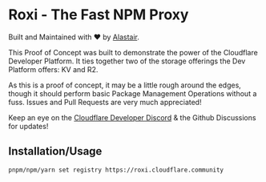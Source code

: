 # Roxi - The Fast NPM Proxy

Built and Maintained with ❤️ by [Alastair](https://github.com/helloimalastair).

This Proof of Concept was built to demonstrate the power of the Cloudflare Developer Platform. It ties together two of the storage offerings the Dev Platform offers: KV and R2.

As this is a proof of concept, it may be a little rough around the edges, though it should perform basic Package Management Operations without a fuss. Issues and Pull Requests are very much appreciated!

Keep an eye on the [Cloudflare Developer Discord](https://discord.com/invites/cloudflaredev) & the Github Discussions for updates!

## Installation/Usage
```
pnpm/npm/yarn set registry https://roxi.cloudflare.community
```